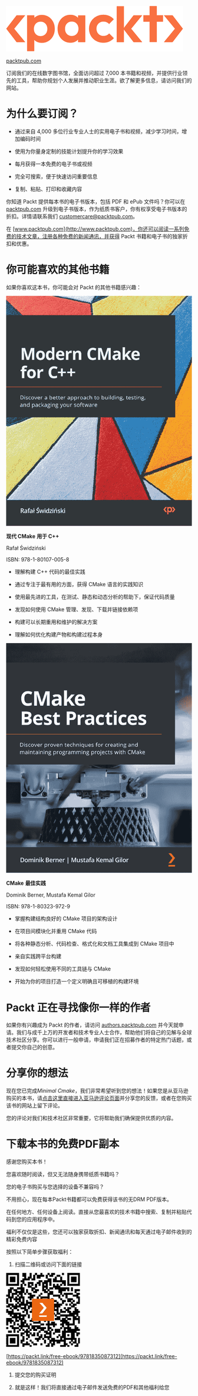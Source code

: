 ![](img/Packt_Logo_New1.png)

[packtpub.com](http://packtpub.com)

订阅我们的在线数字图书馆，全面访问超过 7,000 本书籍和视频，并提供行业领先的工具，帮助你规划个人发展并推动职业生涯。欲了解更多信息，请访问我们的网站。

# 为什么要订阅？

+   通过来自 4,000 多位行业专业人士的实用电子书和视频，减少学习时间，增加编码时间

+   使用为你量身定制的技能计划提升你的学习效果

+   每月获得一本免费的电子书或视频

+   完全可搜索，便于快速访问重要信息

+   复制、粘贴、打印和收藏内容

你知道 Packt 提供每本书的电子书版本，包括 PDF 和 ePub 文件吗？你可以在 [packtpub.com](http://packtpub.com) 升级到电子书版本，作为纸质书客户，你有权享受电子书版本的折扣。详情请联系我们 [customercare@packtpub.com](mailto:customercare@packtpub.com)。

在 [www.packtpub.com](http://www.packtpub.com)，你还可以阅读一系列免费的技术文章，注册各种免费的新闻通讯，并获得 Packt 书籍和电子书的独家折扣和优惠。

# 你可能喜欢的其他书籍

如果你喜欢这本书，你可能会对 Packt 的其他书籍感兴趣：

[![](img/9781801070058.jpg)](https://www.amazon.in/dp/1801070059)

**现代 CMake** **用于 C++**

Rafał Świdziński

ISBN: 978-1-80107-005-8

+   理解构建 C++ 代码的最佳实践

+   通过专注于最有用的方面，获得 CMake 语言的实践知识

+   使用最先进的工具，在测试、静态和动态分析的帮助下，保证代码质量

+   发现如何使用 CMake 管理、发现、下载并链接依赖项

+   构建可以长期重用和维护的解决方案

+   理解如何优化构建产物和构建过程本身

[![](img/9781803239729.jpg)](https://www.amazon.in/dp/1803239727)

**CMake** **最佳实践**

Dominik Berner, Mustafa Kemal Gilor

ISBN: 978-1-80323-972-9

+   掌握构建结构良好的 CMake 项目的架构设计

+   在项目间模块化并重用 CMake 代码

+   将各种静态分析、代码检查、格式化和文档工具集成到 CMake 项目中

+   亲自实践跨平台构建

+   发现如何轻松使用不同的工具链与 CMake

+   开始为你的项目打造一个定义明确且可移植的构建环境

# Packt 正在寻找像你一样的作者

如果你有兴趣成为 Packt 的作者，请访问 [authors.packtpub.com](http://authors.packtpub.com) 并今天就申请。我们与成千上万的开发者和技术专业人士合作，帮助他们将自己的见解与全球技术社区分享。你可以进行一般申请，申请我们正在招募作者的特定热门话题，或者提交你自己的创意。

# 分享你的想法

现在您已完成*Minimal Cmake*，我们非常希望听到您的想法！如果您是从亚马逊购买的本书，请[点击这里直接进入亚马逊评论页面](https://packt.link/r/1835087310)并分享您的反馈，或者在您购买该书的网站上留下评论。

您的评论对我们和技术社区非常重要，它将帮助我们确保提供优质的内容。

# 下载本书的免费PDF副本

感谢您购买本书！

您喜欢随时阅读，但又无法随身携带纸质书籍吗？

您的电子书购买与您选择的设备不兼容吗？

不用担心，现在每本Packt书籍都可以免费获得该书的无DRM PDF版本。

在任何地方、任何设备上阅读。直接从您最喜欢的技术书籍中搜索、复制并粘贴代码到您的应用程序中。

福利不仅仅是这些，您还可以独家获取折扣、新闻通讯和每天通过电子邮件收到的精彩免费内容

按照以下简单步骤获取福利：

1.  扫描二维码或访问下面的链接

![](img/B21152_QR_Free_PDF.jpg)

[https://packt.link/free-ebook/9781835087312](https://packt.link/free-ebook/9781835087312)

1.  提交您的购买证明

1.  就是这样！我们将直接通过电子邮件发送免费的PDF和其他福利给您
